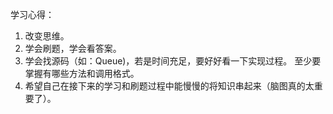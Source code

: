 学习心得：
1. 改变思维。
2. 学会刷题，学会看答案。
3. 学会找源码（如：Queue)，若是时间充足，要好好看一下实现过程。
   至少要掌握有哪些方法和调用格式。
4. 希望自己在接下来的学习和刷题过程中能慢慢的将知识串起来（脑图真的太重要了）。